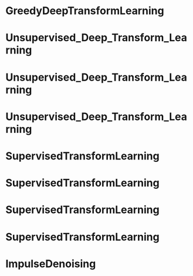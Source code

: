 # GreedyDeepTransformLearning
# Unsupervised_Deep_Transform_Learning
# Unsupervised_Deep_Transform_Learning
# Unsupervised_Deep_Transform_Learning
# SupervisedTransformLearning
# SupervisedTransformLearning
# SupervisedTransformLearning
# SupervisedTransformLearning
# ImpulseDenoising
